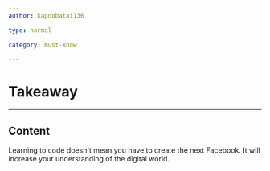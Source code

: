 ```yaml
---
author: kapnobatai136

type: normal

category: must-know

---
```


# Takeaway

---
## Content

Learning to code doesn't mean you have to create the next Facebook. It will increase your understanding of the digital world.